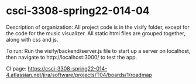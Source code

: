 # csci-3308-spring22-014-04

Description of organization:
All project code is in the visify folder, except for the code for the music visualizer. All static html files are grouped together, along with css and js.

To run:
Run the visify/backend/server.js file to start up a server on localhost, then navigate to http://localhost:3000/ to test the app.

CI page:
https://csci-3308-spring22-014-4.atlassian.net/jira/software/projects/T04/boards/1/roadmap
